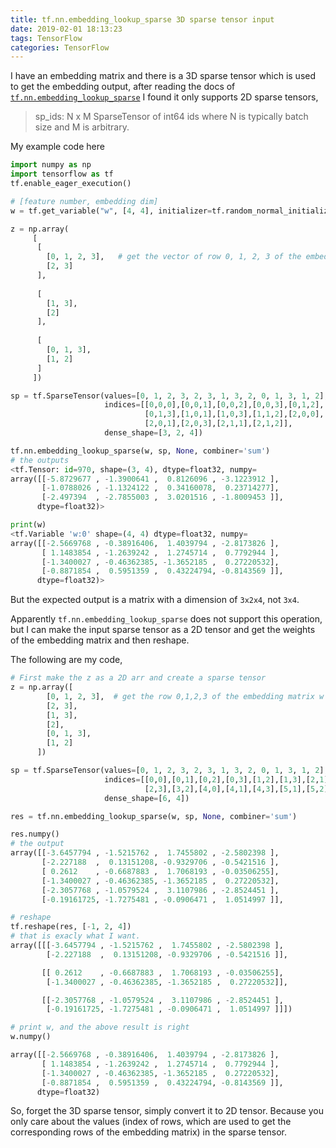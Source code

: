 ```yaml
---
title: tf.nn.embedding_lookup_sparse 3D sparse tensor input
date: 2019-02-01 18:13:23
tags: TensorFlow
categories: TensorFlow
---
```


<!-- language: python -->

I have an embedding matrix and there is a 3D sparse tensor which is used to get the embedding output, after reading the docs of [`tf.nn.embedding_lookup_sparse`][1] I found it only supports 2D sparse tensors,

> sp_ids: N x M SparseTensor of int64 ids where N is typically batch size and M is arbitrary.


My example code here

```python
import numpy as np
import tensorflow as tf
tf.enable_eager_execution()

# [feature number, embedding dim] 
w = tf.get_variable("w", [4, 4], initializer=tf.random_normal_initializer())

z = np.array(
     [
      [
        [0, 1, 2, 3],   # get the vector of row 0, 1, 2, 3 of the embedding matrix w and get the sum
        [2, 3]
      ],
     
      [
        [1, 3],
        [2]
      ],
     
      [
        [0, 1, 3],
        [1, 2]
      ]
     ])

sp = tf.SparseTensor(values=[0, 1, 2, 3, 2, 3, 1, 3, 2, 0, 1, 3, 1, 2],
                     indices=[[0,0,0],[0,0,1],[0,0,2],[0,0,3],[0,1,2],
                              [0,1,3],[1,0,1],[1,0,3],[1,1,2],[2,0,0],
                              [2,0,1],[2,0,3],[2,1,1],[2,1,2]],
                     dense_shape=[3, 2, 4])

tf.nn.embedding_lookup_sparse(w, sp, None, combiner='sum')
# the outputs
<tf.Tensor: id=970, shape=(3, 4), dtype=float32, numpy=
array([[-5.8729677 , -1.3900641 ,  0.8126096 , -3.1223912 ],
       [-1.0788026 , -1.1324122 ,  0.34160078,  0.23714277],
       [-2.497394  , -2.7855003 ,  3.0201516 , -1.8009453 ]],
      dtype=float32)>

print(w)
<tf.Variable 'w:0' shape=(4, 4) dtype=float32, numpy=
array([[-2.5669768 , -0.38916406,  1.4039794 , -2.8173826 ],
       [ 1.1483854 , -1.2639242 ,  1.2745714 ,  0.7792944 ],
       [-1.3400027 , -0.46362385, -1.3652185 ,  0.27220532],
       [-0.8871854 ,  0.5951359 ,  0.43224794, -0.8143569 ]],
      dtype=float32)>
```

But the expected output is a matrix with a dimension of `3x2x4`, not `3x4`. 

Apparently `tf.nn.embedding_lookup_sparse` does not support this operation, but I can make the input sparse tensor as a 2D tensor and get the weights of the embedding matrix and then reshape.

The following are my code,

<!-- language: python -->

```python
# First make the z as a 2D arr and create a sparse tensor 
z = np.array([
        [0, 1, 2, 3],  # get the row 0,1,2,3 of the embedding matrix w and get the sum
        [2, 3],
        [1, 3],
        [2],
        [0, 1, 3],
        [1, 2]
      ])

sp = tf.SparseTensor(values=[0, 1, 2, 3, 2, 3, 1, 3, 2, 0, 1, 3, 1, 2],
                     indices=[[0,0],[0,1],[0,2],[0,3],[1,2],[1,3],[2,1],
                              [2,3],[3,2],[4,0],[4,1],[4,3],[5,1],[5,2]],
                     dense_shape=[6, 4])

res = tf.nn.embedding_lookup_sparse(w, sp, None, combiner='sum')

res.numpy()
# the output
array([[-3.6457794 , -1.5215762 ,  1.7455802 , -2.5802398 ],
       [-2.227188  ,  0.13151208, -0.9329706 , -0.5421516 ],
       [ 0.2612    , -0.6687883 ,  1.7068193 , -0.03506255],
       [-1.3400027 , -0.46362385, -1.3652185 ,  0.27220532],
       [-2.3057768 , -1.0579524 ,  3.1107986 , -2.8524451 ],
       [-0.19161725, -1.7275481 , -0.0906471 ,  1.0514997 ]],

# reshape
tf.reshape(res, [-1, 2, 4])
# that is exacly what I want.
array([[[-3.6457794 , -1.5215762 ,  1.7455802 , -2.5802398 ],
        [-2.227188  ,  0.13151208, -0.9329706 , -0.5421516 ]],

       [[ 0.2612    , -0.6687883 ,  1.7068193 , -0.03506255],
        [-1.3400027 , -0.46362385, -1.3652185 ,  0.27220532]],

       [[-2.3057768 , -1.0579524 ,  3.1107986 , -2.8524451 ],
        [-0.19161725, -1.7275481 , -0.0906471 ,  1.0514997 ]]])

# print w, and the above result is right
w.numpy()

array([[-2.5669768 , -0.38916406,  1.4039794 , -2.8173826 ],
       [ 1.1483854 , -1.2639242 ,  1.2745714 ,  0.7792944 ],
       [-1.3400027 , -0.46362385, -1.3652185 ,  0.27220532],
       [-0.8871854 ,  0.5951359 ,  0.43224794, -0.8143569 ]],
      dtype=float32)
```


So, forget the 3D sparse tensor, simply convert it to 2D tensor. Because you only care about the values (index of rows, which are used to get the corresponding rows of the embedding matrix) in the sparse tensor.



  [1]: https://www.tensorflow.org/api_docs/python/tf/nn/embedding_lookup_sparse
